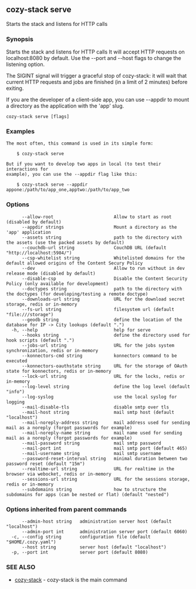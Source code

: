 ## cozy-stack serve

Starts the stack and listens for HTTP calls

### Synopsis

Starts the stack and listens for HTTP calls
It will accept HTTP requests on localhost:8080 by default.
Use the --port and --host flags to change the listening option.

The SIGINT signal will trigger a graceful stop of cozy-stack: it will wait that
current HTTP requests and jobs are finished (in a limit of 2 minutes) before
exiting.

If you are the developer of a client-side app, you can use --appdir
to mount a directory as the application with the 'app' slug.


```
cozy-stack serve [flags]
```

### Examples

```
The most often, this command is used in its simple form:

	$ cozy-stack serve

But if you want to develop two apps in local (to test their interactions for
example), you can use the --appdir flag like this:

	$ cozy-stack serve --appdir appone:/path/to/app_one,apptwo:/path/to/app_two

```

### Options

```
      --allow-root                       Allow to start as root (disabled by default)
      --appdir strings                   Mount a directory as the 'app' application
      --assets string                    path to the directory with the assets (use the packed assets by default)
      --couchdb-url string               CouchDB URL (default "http://localhost:5984/")
      --csp-whitelist string             Whitelisted domains for the default allowed origins of the Content Secury Policy
      --dev                              Allow to run without in dev release mode (disabled by default)
      --disable-csp                      Disable the Content Security Policy (only available for development)
      --doctypes string                  path to the directory with the doctypes (for developing/testing a remote doctype)
      --downloads-url string             URL for the download secret storage, redis or in-memory
      --fs-url string                    filesystem url (default "file:///storage")
      --geodb string                     define the location of the database for IP -> City lookups (default ".")
  -h, --help                             help for serve
      --hooks string                     define the directory used for hook scripts (default ".")
      --jobs-url string                  URL for the jobs system synchronization, redis or in-memory
      --konnectors-cmd string            konnectors command to be executed
      --konnectors-oauthstate string     URL for the storage of OAuth state for konnectors, redis or in-memory
      --lock-url string                  URL for the locks, redis or in-memory
      --log-level string                 define the log level (default "info")
      --log-syslog                       use the local syslog for logging
      --mail-disable-tls                 disable smtp over tls
      --mail-host string                 mail smtp host (default "localhost")
      --mail-noreply-address string      mail address used for sending mail as a noreply (forgot passwords for example)
      --mail-noreply-name string         mail name used for sending mail as a noreply (forgot passwords for example)
      --mail-password string             mail smtp password
      --mail-port int                    mail smtp port (default 465)
      --mail-username string             mail smtp username
      --password-reset-interval string   minimal duration between two password reset (default "15m")
      --realtime-url string              URL for realtime in the browser via webocket, redis or in-memory
      --sessions-url string              URL for the sessions storage, redis or in-memory
      --subdomains string                how to structure the subdomains for apps (can be nested or flat) (default "nested")
```

### Options inherited from parent commands

```
      --admin-host string   administration server host (default "localhost")
      --admin-port int      administration server port (default 6060)
  -c, --config string       configuration file (default "$HOME/.cozy.yaml")
      --host string         server host (default "localhost")
  -p, --port int            server port (default 8080)
```

### SEE ALSO

* [cozy-stack](cozy-stack.md)	 - cozy-stack is the main command

